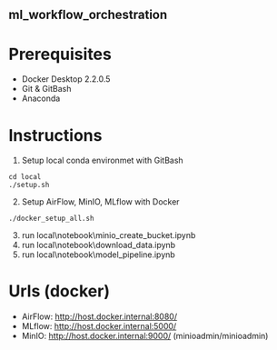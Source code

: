 ## ml_workflow_orchestration

# Prerequisites
- Docker Desktop 2.2.0.5
- Git & GitBash
- Anaconda

# Instructions
1. Setup local conda environmet with GitBash
```
cd local
./setup.sh
```
2. Setup AirFlow, MinIO, MLflow with Docker
```
./docker_setup_all.sh
```
3. run local\notebook\minio_create_bucket.ipynb
4. run local\notebook\download_data.ipynb
5. run local\notebook\model_pipeline.ipynb

# Urls (docker)
- AirFlow: http://host.docker.internal:8080/
- MLflow: http://host.docker.internal:5000/
- MinIO: http://host.docker.internal:9000/ (minioadmin/minioadmin)
